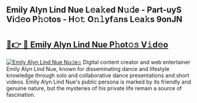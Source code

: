 ## Emily Alyn Lind Nue L𝚎a𝚔ed N𝚞𝚍e - Part-uyS Vi𝚍𝚎o P𝚑𝚘tos - H𝚘𝚝 O𝚗𝚕yf𝚊ns L𝚎a𝚔s 9onJN

# <h2><a href="http://kf5vx2q.oniu.top/?m=Emily+Alyn+Lind+Nue">🔗👉 🔴 Emily Alyn Lind Nue P𝚑ot𝚘𝚜 V𝚒d𝚎o</a></h2>

[![Emily Alyn Lind Nue Nu𝚍e𝚜](https://i.imgur.com/0qMVB7G.gif)](http://kf5vx2q.oniu.top/?m=Emily+Alyn+Lind+Nue)
Digital content creator and web entertainer Emily Alyn Lind Nue, known for disseminating dance and lifestyle knowledge through solo and collaborative dance presentations and short videos. Emily Alyn Lind Nue's public persona is marked by its friendly and genuine nature, but the mysteries of his private life remain a source of fascination.  
